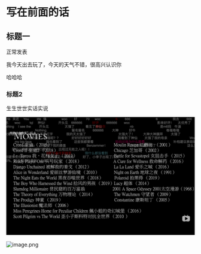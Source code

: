 # 写在前面的话

## 标题一

正常发表

我今天出去玩了，今天的天气不错，很高兴认识你

哈哈哈

### 标题2

生生世世实话实说

  

![&#x8FD9;&#x662F;&#x7B2C;&#x4E00;&#x4E2A;&#x56FE;&#x7247;](../.gitbook/assets/ping-mu-kuai-zhao-20190821-xia-wu-10.03.34.png)



![image.png](https://upload-images.jianshu.io/upload_images/16334658-b88e13664b756d47.png?imageMogr2/auto-orient/strip%7CimageView2/2/w/1240)

